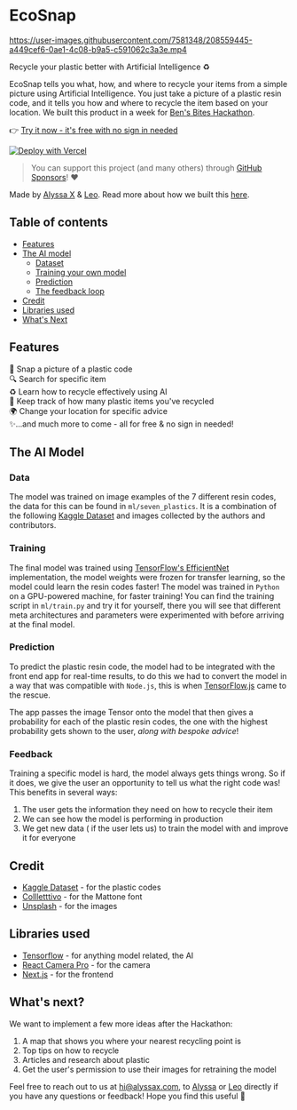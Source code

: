 # EcoSnap


https://user-images.githubusercontent.com/7581348/208559445-a449cef6-0ae1-4c08-b9a5-c591062c3a3e.mp4


Recycle your plastic better with Artificial Intelligence ♻️

EcoSnap tells you what, how, and where to recycle your items from a simple picture using Artificial Intelligence. You just take a picture of a plastic resin code, and it tells you how and where to recycle the item based on your location. We built this product in a week for [Ben's Bites Hackathon](https://bens-bites.upvoty.com/b/hackathon/ecosnap-recycle-your-plastic-better-with-artificial-intelligence).

👉 [Try it now - it's free with no sign in needed](https://ecosnap.vercel.app)

[![Deploy with Vercel](https://vercel.com/button)](https://vercel.com/new/clone?repository-url=https://github.com/alyssaxuu/ecosnap)

> You can support this project (and many others) through [GitHub Sponsors](https://github.com/sponsors/alyssaxuu)! ❤️

Made by [Alyssa X](https://twitter.com/alyssaxuu) & [Leo](https://www.linkedin.com/in/leonorfurtado/). Read more about how we built this [here](https://alyssax.substack.com/p/we-built-an-ai-recycling-app-in-a).

## Table of contents

- [Features](#features)
- [The AI model](#the-ai-model)
	- [Dataset](#data)
	- [Training your own model](#training)
	- [Prediction](#prediction)
    - [The feedback loop](#feedback)
- [Credit](#credit)
- [Libraries used](#libraries-used)
- [What's Next](whats-next)

## Features

📸 Snap a picture of a plastic code<br>  🔍 Search for specific item<br>  ♻️ Learn how to recycle effectively using AI <br> 🥤 Keep track of how many plastic items you've recycled<br>🌍 Change your location for specific advice<br> ✨...and much more to come - all for free & no sign in needed!


## The AI Model

### Data

The model was trained on image examples of the 7 different resin codes, the data for this can be found in `ml/seven_plastics`. It is a combination of the following [Kaggle Dataset](https://www.kaggle.com/datasets/piaoya/plastic-recycling-codes) and images collected by the authors and contributors.

### Training

The final model was trained using [TensorFlow's EfficientNet](https://www.tensorflow.org/api_docs/python/tf/keras/applications/efficientnet_v2/EfficientNetV2B0) implementation, the model weights were frozen for transfer learning, so the model could learn the resin codes faster! The model was trained in `Python` on a GPU-powered machine, for faster training! You can find the training script in `ml/train.py` and try it for yourself, there you will see that different meta architectures and parameters were experimented with before arriving at the final model.

### Prediction

To predict the plastic resin code, the model had to be integrated with the front end app for real-time results, to do this we had to convert the model in a way that was compatible with `Node.js`, this is when [TensorFlow.js](https://www.tensorflow.org/js) came to the rescue.

The app passes the image Tensor onto the model that then gives a probability for each of the plastic resin codes, the one with the highest probability gets shown to the user, *along with bespoke advice*!

### Feedback

Training a specific model is hard, the model always gets things wrong. So if it does, we give the user an opportunity to tell us what the right code was! This benefits in several ways:

1. The user gets the information they need on how to recycle their item
2. We can see how the model is performing in production
3. We get new data ( if the user lets us) to train the model with and improve it for everyone

## Credit

- [Kaggle Dataset](https://www.kaggle.com/datasets/piaoya/plastic-recycling-codes) - for the plastic codes
- [Collletttivo](http://collletttivo.it/) - for the Mattone font
- [Unsplash](https://unsplash.com/) - for the images

## Libraries used
- [Tensorflow](https://www.tensorflow.org/) - for anything model related, the AI
- [React Camera Pro](https://github.com/purple-technology/react-camera-pro) - for the camera
- [Next.js](https://nextjs.org/) - for the frontend

## What's next?

We want to implement a few more ideas after the Hackathon:
1. A map that shows you where your nearest recycling point is
2. Top tips on how to recycle
3. Articles and research about plastic
4. Get the user's permission to use their images for retraining the model


Feel free to reach out to us at hi@alyssax.com, to [Alyssa](https://twitter.com/alyssaxuu) or [Leo](https://www.linkedin.com/in/leonorfurtado/) directly if you have any questions or feedback! Hope you find this useful 💜
